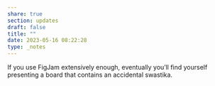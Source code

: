 ```yaml
---
share: true
section: updates
draft: false
title: ""
date: 2023-05-16 08:22:28
type: _notes
---
```



If you use FigJam extensively enough, eventually you’ll find yourself presenting a board that contains an accidental swastika. 
